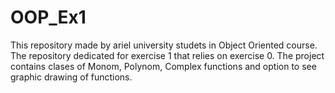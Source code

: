 # OOP_Ex1
This repository made by ariel university studets in Object Oriented course.  
The repository dedicated for exercise 1 that relies on exercise 0.
The project contains clases of Monom, Polynom, Complex functions and option to see graphic drawing of functions.
